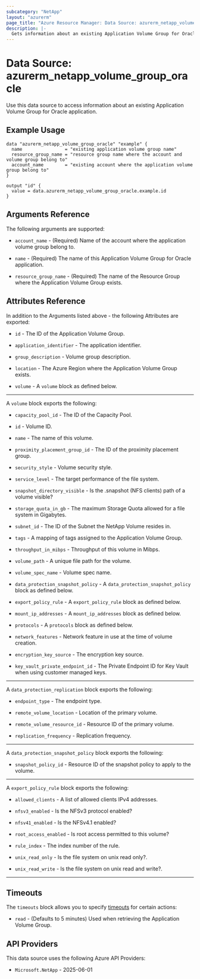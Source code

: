 ```yaml
---
subcategory: "NetApp"
layout: "azurerm"
page_title: "Azure Resource Manager: Data Source: azurerm_netapp_volume_group_oracle"
description: |-
  Gets information about an existing Application Volume Group for Oracle application.
---
```


# Data Source: azurerm_netapp_volume_group_oracle

Use this data source to access information about an existing Application Volume Group for Oracle application.

## Example Usage

```hcl
data "azurerm_netapp_volume_group_oracle" "example" {
  name                = "existing application volume group name"
  resource_group_name = "resource group name where the account and volume group belong to"
  account_name        = "existing account where the application volume group belong to"
}

output "id" {
  value = data.azurerm_netapp_volume_group_oracle.example.id
}
```

## Arguments Reference

The following arguments are supported:

* `account_name` - (Required) Name of the account where the application volume group belong to.

* `name` - (Required) The name of this Application Volume Group for Oracle application.

* `resource_group_name` - (Required) The name of the Resource Group where the Application Volume Group exists.

## Attributes Reference

In addition to the Arguments listed above - the following Attributes are exported: 

* `id` - The ID of the Application Volume Group.

* `application_identifier` - The application identifier.

* `group_description` - Volume group description.

* `location` - The Azure Region where the Application Volume Group exists.

* `volume` - A `volume` block as defined below.

---

A `volume` block exports the following:

* `capacity_pool_id` - The ID of the Capacity Pool.

* `id` - Volume ID.

* `name` - The name of this volume.

* `proximity_placement_group_id` - The ID of the proximity placement group.

* `security_style` - Volume security style.

* `service_level` - The target performance of the file system.

* `snapshot_directory_visible` - Is the .snapshot (NFS clients) path of a volume visible?

* `storage_quota_in_gb` - The maximum Storage Quota allowed for a file system in Gigabytes.

* `subnet_id` - The ID of the Subnet the NetApp Volume resides in.

* `tags` - A mapping of tags assigned to the Application Volume Group.

* `throughput_in_mibps` - Throughput of this volume in Mibps.

* `volume_path` - A unique file path for the volume.

* `volume_spec_name` - Volume spec name.

* `data_protection_snapshot_policy` - A `data_protection_snapshot_policy` block as defined below.

* `export_policy_rule` - A `export_policy_rule` block as defined below.

* `mount_ip_addresses` - A `mount_ip_addresses` block as defined below.

* `protocols` - A `protocols` block as defined below.

* `network_features` - Network feature in use at the time of volume creation.

* `encryption_key_source` - The encryption key source.

* `key_vault_private_endpoint_id` - The Private Endpoint ID for Key Vault when using customer managed keys.

---

A `data_protection_replication` block exports the following:

* `endpoint_type` - The endpoint type.

* `remote_volume_location` - Location of the primary volume.

* `remote_volume_resource_id` - Resource ID of the primary volume.

* `replication_frequency` - Replication frequency.

---

A `data_protection_snapshot_policy` block exports the following:

* `snapshot_policy_id` - Resource ID of the snapshot policy to apply to the volume.

---

A `export_policy_rule` block exports the following:

* `allowed_clients` - A list of allowed clients IPv4 addresses.

* `nfsv3_enabled` - Is the NFSv3 protocol enabled?

* `nfsv41_enabled` - Is the NFSv4.1 enabled?

* `root_access_enabled` - Is root access permitted to this volume?

* `rule_index` - The index number of the rule.

* `unix_read_only` - Is the file system on unix read only?.

* `unix_read_write` - Is the file system on unix read and write?.

---



## Timeouts

The `timeouts` block allows you to specify [timeouts](https://www.terraform.io/language/resources/syntax#operation-timeouts) for certain actions:

* `read` - (Defaults to 5 minutes) Used when retrieving the Application Volume Group.

## API Providers
<!-- This section is generated, changes will be overwritten -->
This data source uses the following Azure API Providers:

* `Microsoft.NetApp` - 2025-06-01
